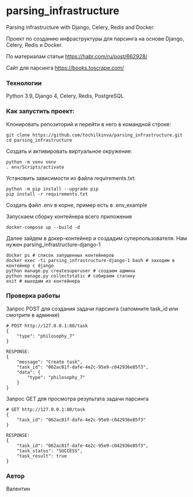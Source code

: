 # parsing_infrastructure
Parsing infrastructure with Django, Celery, Redis and Docker.

Проект по созданию инфраструктуры для парсинга на основе Django, Celery, Redis и Docker.

По материалам статьи https://habr.com/ru/post/662928/

Сайт для парсинга https://books.toscrape.com/

### Технологии
Python 3.9, Django 4, Celery, Redis, PostgreSQL

### Как запустить проект:

Клонировать репозиторий и перейти в него в командной строке:

```
git clone https://github.com/tochilkinva/parsing_infrastructure.git
cd parsing_infrastructure
```

Cоздать и активировать виртуальное окружение:

```
python -m venv venv
. env/Scripts/activate
```

Установить зависимости из файла requirements.txt:

```
python -m pip install --upgrade pip
pip install -r requirements.txt
```

Создать файл .env в корне, пример есть в .env_example

Запускаем сборку контейнера всего приложения

```
docker-compose up --build -d
```

Далее зайдем в докер-контейнер и создадим суперпользователя. Нам нужен parsing_infrastructure-django-1

```
docker ps # список запущенных контейнеров
docker exec -ti parsing_infrastructure-django-1 bash # заходим в контейнер с django
python manage.py createsuperuser # создаем админа
python manage.py collectstatic # собираем статику
exit # выходим из контейнера
```

### Проверка работы


Запрос POST для создания задачи парсинга (запомните task_id или смотрите в админке)

```
# POST http://127.0.0.1:80/task
{
    "type": "philosophy_7"
}

RESPONSE:
{
    "message": "Create task",
    "task_id": "062ac81f-dafe-4e2c-95e9-c042936e85f3",
    "data": {
        "type": "philosophy_7"
    }
}
```

Запрос GET для просмотра результата задачи парсинга

```
# GET http://127.0.0.1:80/task
{
    "task_id": "062ac81f-dafe-4e2c-95e9-c042936e85f3"
}

RESPONSE:
{
    "task_id": "062ac81f-dafe-4e2c-95e9-c042936e85f3",
    "task_status": "SUCCESS",
    "task_result": true
}
```

### Автор
Валентин
